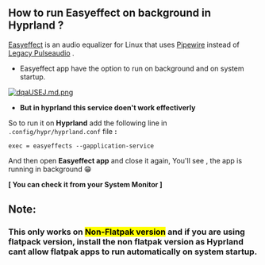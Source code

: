 ## How to run Easyeffect on background in Hyprland ?

[Easyeffect](https://github.com/wwmm/easyeffects) is an audio equalizer for Linux that uses [Pipewire](https://github.com/PipeWire) instead of [Legacy Pulseaudio](https://github.com/pulseaudio) . 


 - Easyeffect app have the option to run on background and on system startup. 
 

[![dqaUSEJ.md.png](https://iili.io/dqaUSEJ.md.png)](https://freeimage.host/i/dqaUSEJ)



 - **But in hyprland  this service doen't work effectiverly**




So to run it on  **Hyprland** add the following line in `.config/hypr/hyprland.conf` file **:**


`exec = easyeffects --gapplication-service`



And then open **Easyeffect app** and close it again, You'll see , the app is running in background 😁 

**[ You can check it from your System Monitor ]**


## **Note:** 

### This only works on **<mark>Non-Flatpak version</mark>** and if you are using flatpack version, install the non flatpak version as Hyprland cant allow flatpak apps to run automatically on system startup.



